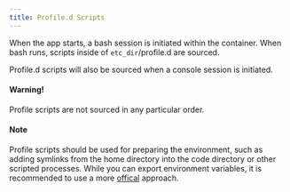 ```yaml
---
title: Profile.d Scripts
---
```


When the app starts, a bash session is initiated within the container. When bash runs, scripts inside of `etc_dir`/profile.d are sourced.

Profile.d scripts will also be sourced when a console session is initiated.

#### Warning!

Profile scripts are not sourced in any particular order.

#### Note

Profile scripts should be used for preparing the environment, such as adding symlinks from the home directory into the code directory or other scripted processes. While you can export environment variables, it is recommended to use a more [offical](/engines/common-tasks/environment-variables/) approach.